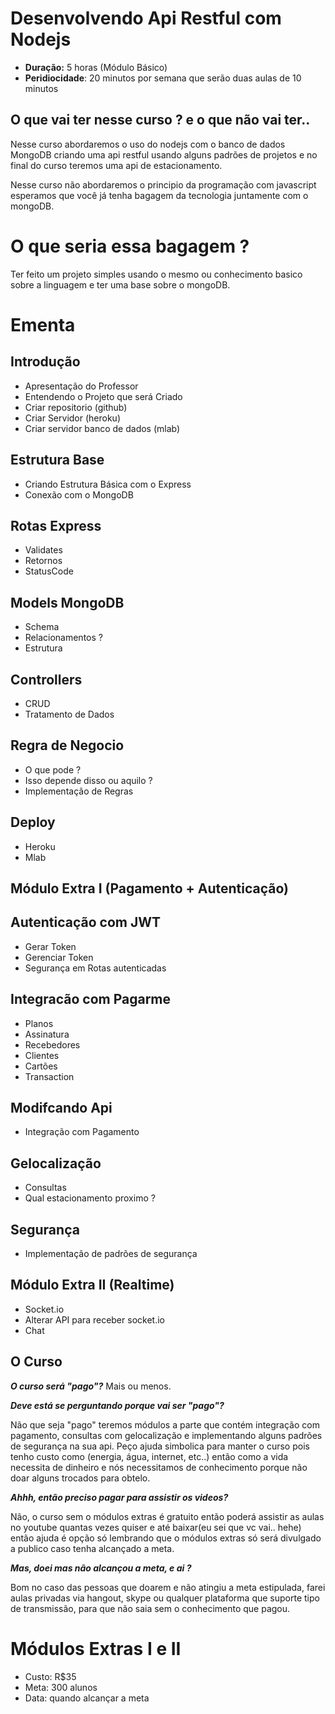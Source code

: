 # Desenvolvendo Api Restful com Nodejs

- **Duração:** 5 horas (Módulo Básico)
- **Peridiocidade**: 20 minutos por semana que serão duas aulas de 10 minutos

## O que vai ter nesse curso ? e o que não vai ter..

Nesse curso abordaremos o uso do nodejs com o banco de dados MongoDB criando uma api restful usando alguns padrões de projetos e no final do curso teremos uma api de estacionamento.

Nesse curso não  abordaremos o principio da programação com javascript esperamos que você já tenha bagagem da tecnologia juntamente com o mongoDB.

# O que seria essa bagagem ?

Ter feito um projeto simples usando o mesmo ou conhecimento basico sobre a linguagem e ter uma base sobre o mongoDB.

# Ementa 

## Introdução
  - Apresentação do Professor
  - Entendendo o Projeto que será Criado
  - Criar repositorio (github)
  - Criar Servidor (heroku)
  - Criar servidor banco de dados (mlab)

## Estrutura Base
  - Criando Estrutura Básica com o Express
  - Conexão com o MongoDB
  
## Rotas Express
  - Validates
  - Retornos
  - StatusCode

## Models MongoDB
  - Schema
  - Relacionamentos ?
  - Estrutura

## Controllers
  - CRUD 
  - Tratamento de Dados

## Regra de Negocio
  - O que pode ?
  - Isso depende disso ou aquilo ?
  - Implementação de Regras

## Deploy
  - Heroku
  - Mlab


## Módulo Extra I (Pagamento + Autenticação)

## Autenticação com JWT
 - Gerar Token
 - Gerenciar Token
 - Segurança em Rotas autenticadas

## Integracão com Pagarme
 - Planos
 - Assinatura
 - Recebedores
 - Clientes
 - Cartões
 - Transaction


## Modifcando Api
 - Integração com Pagamento

## Gelocalização
 - Consultas
 - Qual estacionamento proximo ?

## Segurança 
 - Implementação de padrões de segurança


## Módulo Extra II (Realtime)
  - Socket.io
  - Alterar API para receber socket.io 
  - Chat


## O Curso

***O curso será "pago"?***  Mais ou menos.

***Deve está se perguntando porque vai ser "pago"?***

Não que seja "pago" teremos módulos a parte que contém integração com pagamento, consultas com gelocalização e implementando alguns padrões de segurança na sua api. Peço ajuda simbolica para manter o curso pois tenho custo como (energia, água, internet, etc..) então como a vida necessita de dinheiro e  nós necessitamos de conhecimento porque não doar alguns trocados para obtelo.

***Ahhh, então preciso pagar para assistir os videos?***

Não, o curso sem o módulos extras é gratuito então poderá assistir as aulas no youtube quantas vezes quiser e até baixar(eu sei que vc vai.. hehe) então ajuda é opção só lembrando que o módulos extras só será divulgado a publico caso tenha alcançado a meta.

***Mas, doei mas não alcançou a meta, e ai ?***

Bom no caso das pessoas que doarem e não atingiu a meta estipulada, farei aulas privadas via hangout, skype ou qualquer plataforma que suporte tipo de transmissão, para que não saia sem o conhecimento que pagou.



# Módulos Extras I e II
 - Custo: R$35
 - Meta: 300 alunos
 - Data: quando alcançar a meta

